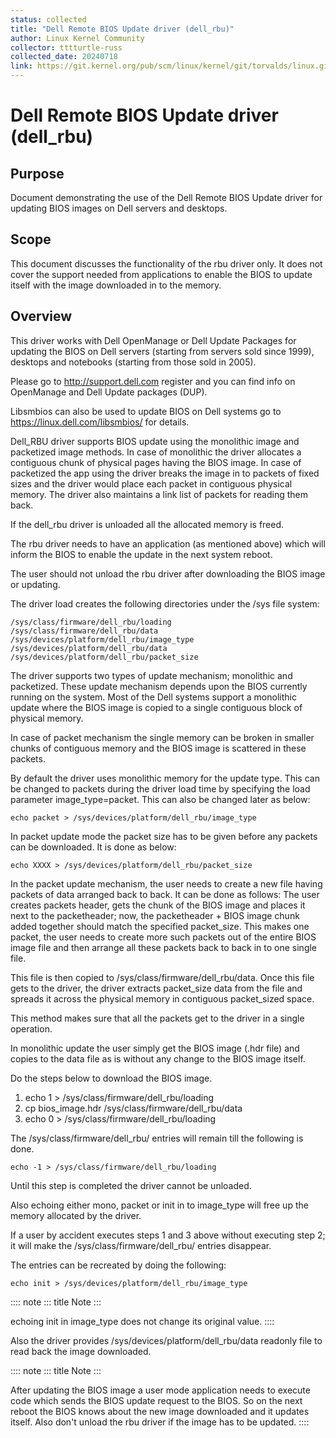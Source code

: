 ```yaml
---
status: collected
title: "Dell Remote BIOS Update driver (dell_rbu)"
author: Linux Kernel Community
collector: tttturtle-russ
collected_date: 20240718
link: https://git.kernel.org/pub/scm/linux/kernel/git/torvalds/linux.git/tree/Documentation/admin-guide/dell_rbu.rst
---
```


# Dell Remote BIOS Update driver (dell_rbu)

## Purpose

Document demonstrating the use of the Dell Remote BIOS Update driver for
updating BIOS images on Dell servers and desktops.

## Scope

This document discusses the functionality of the rbu driver only. It
does not cover the support needed from applications to enable the BIOS
to update itself with the image downloaded in to the memory.

## Overview

This driver works with Dell OpenManage or Dell Update Packages for
updating the BIOS on Dell servers (starting from servers sold since
1999), desktops and notebooks (starting from those sold in 2005).

Please go to <http://support.dell.com> register and you can find info on
OpenManage and Dell Update packages (DUP).

Libsmbios can also be used to update BIOS on Dell systems go to
<https://linux.dell.com/libsmbios/> for details.

Dell_RBU driver supports BIOS update using the monolithic image and
packetized image methods. In case of monolithic the driver allocates a
contiguous chunk of physical pages having the BIOS image. In case of
packetized the app using the driver breaks the image in to packets of
fixed sizes and the driver would place each packet in contiguous
physical memory. The driver also maintains a link list of packets for
reading them back.

If the dell_rbu driver is unloaded all the allocated memory is freed.

The rbu driver needs to have an application (as mentioned above) which
will inform the BIOS to enable the update in the next system reboot.

The user should not unload the rbu driver after downloading the BIOS
image or updating.

The driver load creates the following directories under the /sys file
system:

    /sys/class/firmware/dell_rbu/loading
    /sys/class/firmware/dell_rbu/data
    /sys/devices/platform/dell_rbu/image_type
    /sys/devices/platform/dell_rbu/data
    /sys/devices/platform/dell_rbu/packet_size

The driver supports two types of update mechanism; monolithic and
packetized. These update mechanism depends upon the BIOS currently
running on the system. Most of the Dell systems support a monolithic
update where the BIOS image is copied to a single contiguous block of
physical memory.

In case of packet mechanism the single memory can be broken in smaller
chunks of contiguous memory and the BIOS image is scattered in these
packets.

By default the driver uses monolithic memory for the update type. This
can be changed to packets during the driver load time by specifying the
load parameter image_type=packet. This can also be changed later as
below:

    echo packet > /sys/devices/platform/dell_rbu/image_type

In packet update mode the packet size has to be given before any packets
can be downloaded. It is done as below:

    echo XXXX > /sys/devices/platform/dell_rbu/packet_size

In the packet update mechanism, the user needs to create a new file
having packets of data arranged back to back. It can be done as follows:
The user creates packets header, gets the chunk of the BIOS image and
places it next to the packetheader; now, the packetheader + BIOS image
chunk added together should match the specified packet_size. This makes
one packet, the user needs to create more such packets out of the entire
BIOS image file and then arrange all these packets back to back in to
one single file.

This file is then copied to /sys/class/firmware/dell_rbu/data. Once this
file gets to the driver, the driver extracts packet_size data from the
file and spreads it across the physical memory in contiguous
packet_sized space.

This method makes sure that all the packets get to the driver in a
single operation.

In monolithic update the user simply get the BIOS image (.hdr file) and
copies to the data file as is without any change to the BIOS image
itself.

Do the steps below to download the BIOS image.

1)  echo 1 \> /sys/class/firmware/dell_rbu/loading
2)  cp bios_image.hdr /sys/class/firmware/dell_rbu/data
3)  echo 0 \> /sys/class/firmware/dell_rbu/loading

The /sys/class/firmware/dell_rbu/ entries will remain till the following
is done.

    echo -1 > /sys/class/firmware/dell_rbu/loading

Until this step is completed the driver cannot be unloaded.

Also echoing either mono, packet or init in to image_type will free up
the memory allocated by the driver.

If a user by accident executes steps 1 and 3 above without executing
step 2; it will make the /sys/class/firmware/dell_rbu/ entries
disappear.

The entries can be recreated by doing the following:

    echo init > /sys/devices/platform/dell_rbu/image_type

:::: note
::: title
Note
:::

echoing init in image_type does not change its original value.
::::

Also the driver provides /sys/devices/platform/dell_rbu/data readonly
file to read back the image downloaded.

:::: note
::: title
Note
:::

After updating the BIOS image a user mode application needs to execute
code which sends the BIOS update request to the BIOS. So on the next
reboot the BIOS knows about the new image downloaded and it updates
itself. Also don\'t unload the rbu driver if the image has to be
updated.
::::
